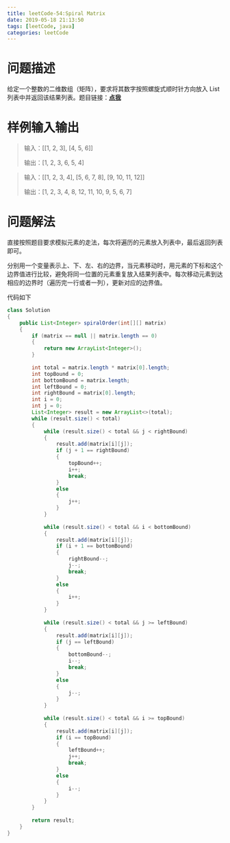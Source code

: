 ```yaml
---
title: leetCode-54:Spiral Matrix
date: 2019-05-18 21:13:50
tags: [leetCode, java]
categories: leetCode
---
```


# 问题描述

给定一个整数的二维数组（矩阵），要求将其数字按照螺旋式顺时针方向放入 List 列表中并返回该结果列表。题目链接：**[点我](https://leetcode.com/problems/spiral-matrix/)**

<!-- more -->

# 样例输入输出

> 输入：[[1, 2, 3], [4, 5, 6]]
>
> 输出：[1, 2, 3, 6, 5, 4]

> 输入：[[1, 2, 3, 4], [5, 6, 7, 8], [9, 10, 11, 12]]
>
> 输出：[1, 2, 3, 4, 8, 12, 11, 10, 9, 5, 6, 7]

# 问题解法

直接按照题目要求模拟元素的走法，每次将遍历的元素放入列表中，最后返回列表即可。

分别用一个变量表示上、下、左、右的边界，当元素移动时，用元素的下标和这个边界值进行比较，避免将同一位置的元素重复放入结果列表中。每次移动元素到达相应的边界时（遍历完一行或者一列），更新对应的边界值。

代码如下

```java
class Solution 
{
    public List<Integer> spiralOrder(int[][] matrix) 
    {
        if (matrix == null || matrix.length == 0)
        {
            return new ArrayList<Integer>();
        }
        
        int total = matrix.length * matrix[0].length;
        int topBound = 0;
        int bottomBound = matrix.length;
        int leftBound = 0;
        int rightBound = matrix[0].length;
        int i = 0;
        int j = 0;
        List<Integer> result = new ArrayList<>(total);
        while (result.size() < total)
        {
            while (result.size() < total && j < rightBound)
            {
                result.add(matrix[i][j]);
                if (j + 1 == rightBound)
                {
                    topBound++;
                    i++;
                    break;
                }
                else
                {
                    j++;
                }
            }
            
            while (result.size() < total && i < bottomBound)
            {
                result.add(matrix[i][j]);
                if (i + 1 == bottomBound)
                {
                    rightBound--;
                    j--;
                    break;
                }
                else
                {
                    i++;
                }
            }
            
            while (result.size() < total && j >= leftBound)
            {
                result.add(matrix[i][j]);
                if (j == leftBound)
                {
                    bottomBound--;
                    i--;
                    break;
                }
                else
                {
                    j--;
                }
            }
            
            while (result.size() < total && i >= topBound)
            {
                result.add(matrix[i][j]);
                if (i == topBound)
                {
                    leftBound++;
                    j++;
                    break;
                }
                else 
                {                    
                    i--;
                }
            }
        }
        
        return result;
    }
}
```

